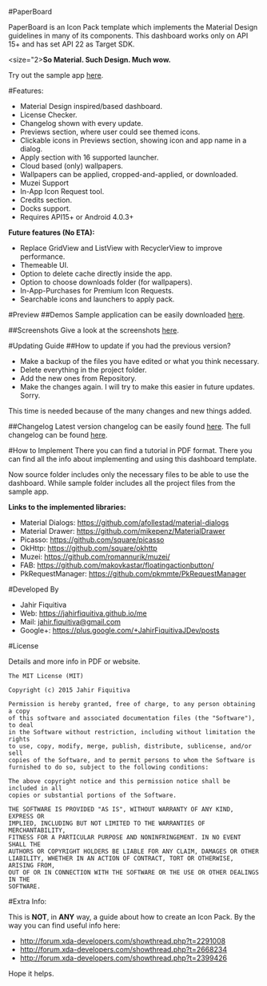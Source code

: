 #PaperBoard

PaperBoard is an Icon Pack template which implements the Material Design guidelines in many of its components.
This dashboard works only on API 15+ and has set API 22 as Target SDK.

<size="2><b>So Material. Such Design. Much wow.</b></size>


Try out the sample app [here](https://play.google.com/store/apps/details?id=com.jahirfiquitiva.dashboardsample).


#Features:
- Material Design inspired/based dashboard.
- License Checker.
- Changelog shown with every update.
- Previews section, where user could see themed icons.
- Clickable icons in Previews section, showing icon and app name in a dialog.
- Apply section with 16 supported launcher.
- Cloud based (only) wallpapers.
- Wallpapers can be applied, cropped-and-applied, or downloaded.
- Muzei Support
- In-App Icon Request tool.
- Credits section.
- Docks support.
- Requires API15+ or Android 4.0.3+

<b>Future features (No ETA):</b>
- Replace GridView and ListView with RecyclerView to improve performance.
- Themeable UI.
- Option to delete cache directly inside the app.
- Option to choose downloads folder (for wallpapers).
- In-App-Purchases for Premium Icon Requests.
- Searchable icons and launchers to apply pack.


#Preview
##Demos
Sample application can be easily downloaded [here](https://play.google.com/store/apps/details?id=com.jahirfiquitiva.dashboardsample).

##Screenshots
Give a look at the screenshots [here](https://github.com/jahirfiquitiva/PaperBoard/tree/master/screenshots).



#Updating Guide
##How to update if you had the previous version?
- Make a backup of the files you have edited or what you think necessary.
- Delete everything in the project folder.
- Add the new ones from Repository.
- Make the changes again.
I will try to make this easier in future updates. Sorry.

This time is needed because of the many changes and new things added.


##Changelog
Latest version changelog can be easily found [here](https://github.com/jahirfiquitiva/PaperBoard/releases/latest).
The full changelog can be found [here](https://github.com/jahirfiquitiva/PaperBoard/releases).


#How to Implement
There you can find a tutorial in PDF format.
There you can find all the info about implementing and using this dashboard template.

Now source folder includes only the necessary files to be able to use the dashboard.
While sample folder includes all the project files from the sample app.

      
<b>Links to the implemented libraries:</b>
* Material Dialogs: https://github.com/afollestad/material-dialogs
* Material Drawer: https://github.com/mikepenz/MaterialDrawer
* Picasso: https://github.com/square/picasso
* OkHttp: https://github.com/square/okhttp
* Muzei: https://github.com/romannurik/muzei/
* FAB: https://github.com/makovkastar/floatingactionbutton/
* PkRequestManager: https://github.com/pkmmte/PkRequestManager
    
    
#Developed By

* Jahir Fiquitiva
* Web: https://jahirfiquitiva.github.io/me 
* Mail: jahir.fiquitiva@gmail.com
* Google+: https://plus.google.com/+JahirFiquitivaJDev/posts
    
    
#License

Details and more info in PDF or website.

	The MIT License (MIT)

	Copyright (c) 2015 Jahir Fiquitiva

	Permission is hereby granted, free of charge, to any person obtaining a copy
	of this software and associated documentation files (the "Software"), to deal
	in the Software without restriction, including without limitation the rights
	to use, copy, modify, merge, publish, distribute, sublicense, and/or sell
	copies of the Software, and to permit persons to whom the Software is
	furnished to do so, subject to the following conditions:

	The above copyright notice and this permission notice shall be included in all
	copies or substantial portions of the Software.

	THE SOFTWARE IS PROVIDED "AS IS", WITHOUT WARRANTY OF ANY KIND, EXPRESS OR
	IMPLIED, INCLUDING BUT NOT LIMITED TO THE WARRANTIES OF MERCHANTABILITY,
	FITNESS FOR A PARTICULAR PURPOSE AND NONINFRINGEMENT. IN NO EVENT SHALL THE
	AUTHORS OR COPYRIGHT HOLDERS BE LIABLE FOR ANY CLAIM, DAMAGES OR OTHER
	LIABILITY, WHETHER IN AN ACTION OF CONTRACT, TORT OR OTHERWISE, ARISING FROM,
	OUT OF OR IN CONNECTION WITH THE SOFTWARE OR THE USE OR OTHER DEALINGS IN THE
	SOFTWARE.


#Extra Info:

This is <b>NOT</b>, in <b>ANY</b> way, a guide about how to create an Icon Pack.
By the way you can find useful info here:
- http://forum.xda-developers.com/showthread.php?t=2291008
- http://forum.xda-developers.com/showthread.php?t=2668234
- http://forum.xda-developers.com/showthread.php?t=2399426

Hope it helps.
